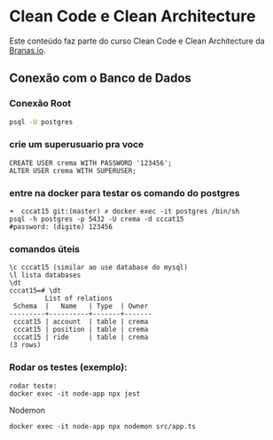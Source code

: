 # Clean Code e Clean Architecture

Este conteúdo faz parte do curso Clean Code e Clean Architecture da [Branas.io](https://branas.io).

## Conexão com o Banco de Dados

### Conexão Root

```bash
psql -U postgres
```



### crie um superusuario pra voce 
```
CREATE USER crema WITH PASSWORD '123456';
ALTER USER crema WITH SUPERUSER;
```

### entre na docker para testar os comando do postgres 
```
➜  cccat15 git:(master) ✗ docker exec -it postgres /bin/sh 
psql -h postgres -p 5432 -U crema -d cccat15
#password: (digite) 123456
```

### comandos úteis
```
\c cccat15 (similar ao use database do mysql)
\l lista databases
\dt
cccat15=# \dt
         List of relations
 Schema  |   Name   | Type  | Owner 
---------+----------+-------+-------
 cccat15 | account  | table | crema
 cccat15 | position | table | crema
 cccat15 | ride     | table | crema
(3 rows)
```

### Rodar os testes (exemplo):
```
rodar teste:
docker exec -it node-app npx jest
```

Nodemon
```
docker exec -it node-app npx nodemon src/app.ts
```